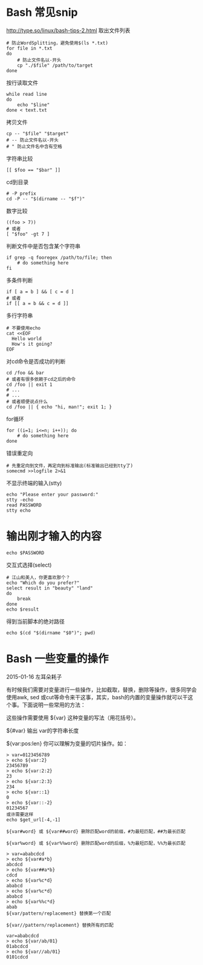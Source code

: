 # Bash 常见snip
http://type.so/linux/bash-tips-2.html
取出文件列表
```
# 防止WordSplitting，避免使用$(ls *.txt)
for file in *.txt
do
    # 防止文件名以-开头
    cp "./$file" /path/to/target
done
```

按行读取文件
```
while read line
do
    echo "$line"
done < text.txt
```

拷贝文件
```
cp -- "$file" "$target"
# -- 防止文件名以-开头
# " 防止文件名中含有空格
```

字符串比较
```
[[ $foo == "$bar" ]]
```

cd到目录
```
# -P prefix
cd -P -- "$(dirname -- "$f")"
```

数字比较
```
((foo > 7))
# 或者
[ "$foo" -gt 7 ]
```

判断文件中是否包含某个字符串
```
if grep -q fooregex /path/to/file; then
    # do something here
fi
```

多条件判断
```
if [ a = b ] && [ c = d ]
# 或者
if [[ a = b && c = d ]]
```

多行字符串
```
# 不要使用echo
cat <<EOF
  Hello world
  How's it going?
EOF
```

对cd命令是否成功的判断
```
cd /foo && bar
# 或者有很多依赖于cd之后的命令
cd /foo || exit 1
# ...
# ...
# 或者顺便说点什么 
cd /foo || { echo "hi, man!"; exit 1; }
```

for循环
```
for ((i=1; i<=n; i++)); do
    # do something here
done
```

错误重定向
```
# 先重定向到文件，再定向到标准输出(标准输出已经到tty了)
somecmd >>logfile 2>&1
```

不显示终端的输入(stty)
```
echo "Please enter your password:"
stty -echo
read PASSWORD
stty echo
```

# 输出刚才输入的内容
```
echo $PASSWORD
```

交互式选择(select)
```
# 江山和美人，你更喜欢那个？
echo "Which do you prefer?"
select result in "beauty" "land"
do
    break
done
echo $result
```

得到当前脚本的绝对路径
```
echo $(cd "$(dirname "$0")"; pwd)
```


# Bash 一些变量的操作
2015-01-16 左耳朵耗子

有时候我们需要对变量进行一些操作，比如截取，替换，删除等操作，很多同学会使用awk, sed 或cut等命令来干这事，其实，bash的内置的变量操作就可以干这个事。下面说明一些常用的方法：

这些操作需要使用 ${var} 这种变量的写法（用花括号）。

${#var} 输出 var的字符串长度

${var:pos:len} 你可以理解为变量的切片操作。如：
```
> var=0123456789
> echo ${var:2}
23456789
> echo ${var:2:2}
23
> echo ${var:2:3}
234
> echo ${var::1}
0
> echo ${var::-2}
01234567
或许需要这样
echo $get_url[-4,-1]

${var#word} 或 ${var##word} 删除匹配word的前缀，#为最短匹配，##为最长匹配

${var%word} 或 ${var%%word} 删除匹配word的后缀，%为最短匹配，%%为最长匹配

> var=ababcdcd
> echo ${var#a*b}
abcdcd
> echo ${var##a*b}
cdcd
> echo ${var%c*d}
ababcd
> echo ${var%c*d}
ababcd
> echo ${var%%c*d}
abab
${var/pattern/replacement} 替换第一个匹配

${var//pattern/replacement} 替换所有的匹配

var=ababcdcd
> echo ${var/ab/01}
01abcdcd
> echo ${var//ab/01}
0101cdcd
```

